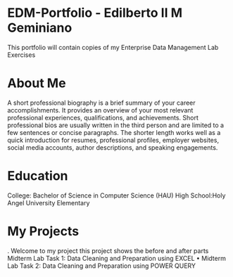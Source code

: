 # EDM-Portfolio - Edilberto II M Geminiano 
This portfolio will contain copies of my Enterprise Data Management Lab Exercises 
# About Me 
A short professional biography is a brief summary of your career accomplishments. It provides an overview of your most relevant professional experiences, qualifications, and achievements. Short professional bios are usually written in the third person and are limited to a few sentences or concise paragraphs. The shorter length works well as a quick introduction for resumes, professional profiles, employer websites, social media accounts, author descriptions, and speaking engagements. 
# Education 
College: Bachelor of Science in Computer Science (HAU)
High School:Holy Angel University 
Elementary 
# My Projects 
. Welcome to my project this project shows the before and after parts 
Midterm Lab Task 1: Data Cleaning and Preparation using EXCEL 
• Midterm Lab Task 2: Data Cleaning and Preparation using POWER QUERY
